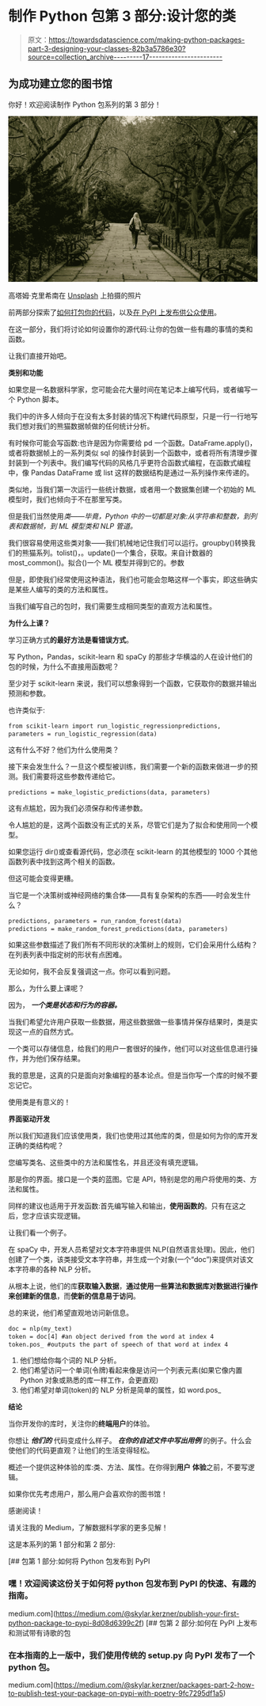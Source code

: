 # 制作 Python 包第 3 部分:设计您的类

> 原文：<https://towardsdatascience.com/making-python-packages-part-3-designing-your-classes-82b3a5786e30?source=collection_archive---------17----------------------->

## 为成功建立您的图书馆

你好！欢迎阅读制作 Python 包系列的第 3 部分！

![](img/d68ec17032319ff86bf0454e19787344.png)

高塔姆·克里希南在 [Unsplash](https://unsplash.com/s/photos/people-walking-in-a-park?utm_source=unsplash&utm_medium=referral&utm_content=creditCopyText) 上拍摄的照片

前两部分探索了[如何打包你的代码](https://medium.com/@skylar.kerzner/publish-your-first-python-package-to-pypi-8d08d6399c2f)，以及[在 PyPI 上发布供公众使用](https://medium.com/towards-data-science/packages-part-2-how-to-publish-test-your-package-on-pypi-with-poetry-9fc7295df1a5)。

在这一部分，我们将讨论如何设置你的源代码:让你的包做一些有趣的事情的类和函数。

让我们直接开始吧。

**类别和功能**

如果您是一名数据科学家，您可能会花大量时间在笔记本上编写代码，或者编写一个 Python 脚本。

我们中的许多人倾向于在没有太多封装的情况下构建代码原型，只是一行一行地写我们想对我们的熊猫数据帧做的任何统计分析。

有时候你可能会写函数:也许是因为你需要给 pd 一个函数。DataFrame.apply()，或者将数据帧上的一系列类似 sql 的操作封装到一个函数中，或者将所有清理步骤封装到一个列表中。我们编写代码的风格几乎更符合函数式编程，在函数式编程中，像 Pandas DataFrame 或 list 这样的数据结构是通过一系列操作来传递的。

类似地，当我们第一次运行一些统计数据，或者用一个数据集创建一个初始的 ML 模型时，我们也倾向于不在那里写类。

但是我们当然使用*类——毕竟，Python 中的一切都是对象:从字符串和整数，到列表和数据帧，到 ML 模型类和 NLP 管道。*

我们很容易使用这些类对象——我们机械地记住我们可以运行。groupby()转换我们的熊猫系列。tolist()，。update()一个集合，获取。来自计数器的 most_common()。拟合()一个 ML 模型并得到它的。参数

但是，即使我们经常使用这种语法，我们也可能会忽略这样一个事实，即这些确实是某些人编写的类的方法和属性。

当我们编写自己的包时，我们需要生成相同类型的直观方法和属性。

**为什么上课？**

学习正确方式**的最好方法是看错误方式**。

写 Python，Pandas，scikit-learn 和 spaCy 的那些才华横溢的人在设计他们的包的时候，为什么不直接用函数呢？

至少对于 scikit-learn 来说，我们可以想象得到一个函数，它获取你的数据并输出预测和参数。

也许类似于:

```
from scikit-learn import run_logistic_regressionpredictions, parameters = run_logistic_regression(data)
```

这有什么不好？他们为什么使用类？

接下来会发生什么？一旦这个模型被训练，我们需要一个新的函数来做进一步的预测。我们需要将这些参数传递给它。

```
predictions = make_logistic_predictions(data, parameters)
```

这有点尴尬，因为我们必须保存和传递参数。

令人尴尬的是，这两个函数没有正式的关系，尽管它们是为了拟合和使用同一个模型。

如果您运行 dir()或查看源代码，您必须在 scikit-learn 的其他模型的 1000 个其他函数列表中找到这两个相关的函数。

但这可能会变得更糟。

当它是一个决策树或神经网络的集合体——具有复杂架构的东西——时会发生什么？

```
predictions, parameters = run_random_forest(data)
predictions = make_random_forest_predictions(data, parameters)
```

如果这些参数描述了我们所有不同形状的决策树上的规则，它们会采用什么结构？在列表列表中指定树的形状有点困难。

无论如何，我不会反复强调这一点。你可以看到问题。

那么，为什么要上课呢？

因为， ***一个类是状态和行为的容器。***

当我们希望允许用户获取一些数据，用这些数据做一些事情并保存结果时，类是实现这一点的自然方式。

一个类可以存储信息，给我们的用户一套很好的操作，他们可以对这些信息进行操作，并为他们保存结果。

我的意思是，这真的只是面向对象编程的基本论点。但是当你写一个库的时候不要忘记它。

使用类是有意义的！

**界面驱动开发**

所以我们知道我们应该使用类，我们也使用过其他库的类，但是如何为你的库开发正确的类结构呢？

您编写类名、这些类中的方法和属性名，并且还没有填充逻辑。

那是你的界面。接口是一个类的蓝图。它是 API，特别是您的用户将使用的类、方法和属性。

同样的建议也适用于开发函数:首先编写输入和输出，**使用函数的**。只有在这之后，您才应该实现逻辑。

让我们看一个例子。

在 spaCy 中，开发人员希望对文本字符串提供 NLP(自然语言处理)。因此，他们创建了一个类，该类接受文本字符串，并生成一个对象(一个“doc”)来提供对该文本字符串的各种 NLP 分析。

从根本上说，他们的库**获取输入数据**，**通过使用一些算法和数据库对数据进行操作来创建新的信息**，而**使新的信息易于访问**。

总的来说，他们希望直观地访问新信息。

```
doc = nlp(my_text)
token = doc[4] #an object derived from the word at index 4
token.pos_ #outputs the part of speech of that word at index 4
```

1.  他们想给你每个词的 NLP 分析。
2.  他们希望访问一个单词(令牌)看起来像是访问一个列表元素(如果它像内置 Python 对象或熟悉的库一样工作，会更直观)
3.  他们希望对单词(token)的 NLP 分析是简单的属性，如 word.pos_

**结论**

当你开发你的库时，关注你的**终端用户**的体验。

你想让 ***他们的*** 代码变成什么样子。 ***在你的自述文件中写出用例*** 的例子。什么会使他们的代码更直观？让他们的生活变得轻松。

概述一个提供这种体验的库:类、方法、属性。在你得到**用户** **体验**之前，不要写逻辑。

如果你优先考虑用户，那么用户会喜欢你的图书馆！

感谢阅读！

请关注我的 Medium，了解数据科学家的更多见解！

这是本系列的第 1 部分和第 2 部分:

[](https://medium.com/@skylar.kerzner/publish-your-first-python-package-to-pypi-8d08d6399c2f) [## 包第 1 部分:如何将 Python 包发布到 PyPI

### 嘿！欢迎阅读这份关于如何将 python 包发布到 PyPI 的快速、有趣的指南。

medium.com](https://medium.com/@skylar.kerzner/publish-your-first-python-package-to-pypi-8d08d6399c2f) [](https://medium.com/@skylar.kerzner/packages-part-2-how-to-publish-test-your-package-on-pypi-with-poetry-9fc7295df1a5) [## 包第 2 部分:如何在 PyPI 上发布和测试带有诗歌的包

### 在本指南的上一版中，我们使用传统的 setup.py 向 PyPI 发布了一个 python 包。

medium.com](https://medium.com/@skylar.kerzner/packages-part-2-how-to-publish-test-your-package-on-pypi-with-poetry-9fc7295df1a5)